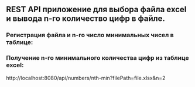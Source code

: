 
## REST API приложение для выбора файла excel и вывода n-го количество цифр в файле.

### Регистрация файла и n-го число минимальных чисел в таблице:


### Получение n-го минимального количества цифр из таблице excel:
http://localhost:8080/api/numbers/nth-min?filePath=file.xlsx&n=2